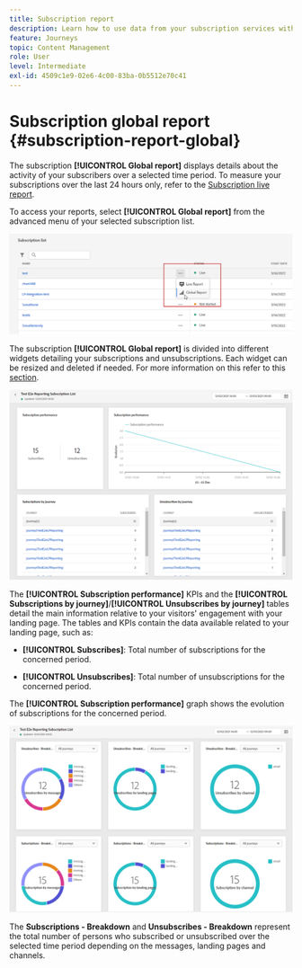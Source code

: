 ```yaml
---
title: Subscription report
description: Learn how to use data from your subscription services with the Subscription global report
feature: Journeys
topic: Content Management
role: User
level: Intermediate
exl-id: 4509c1e9-02e6-4c00-83ba-0b5512e70c41
---
```

# Subscription global report {#subscription-report-global}

The subscription **[!UICONTROL Global report]** displays details about the activity of your subscribers over a selected time period. To measure your subscriptions over the last 24 hours only, refer to the [Subscription live report](subscription-report-live.md).

To access your reports, select **[!UICONTROL Global report]** from the advanced menu of your selected subscription list.

![](assets/subscription_report_7.png)

The subscription **[!UICONTROL Global report]** is divided into different widgets detailing your subscriptions and unsubscriptions. Each widget can be resized and deleted if needed. For more information on this refer to this [section](global-report.md).

![](assets/subscription_report_1.png)

The **[!UICONTROL Subscription performance]** KPIs and the **[!UICONTROL Subscriptions by journey]**/**[!UICONTROL Unsubscribes by journey]** tables detail the main information relative to your visitors' engagement with your landing page. The tables and KPIs contain the data available related to your landing page, such as:

* **[!UICONTROL Subscribes]**: Total number of subscriptions for the concerned period.

* **[!UICONTROL Unsubscribes]**: Total number of unsubscriptions for the concerned period.

The **[!UICONTROL Subscription performance]** graph shows the evolution of subscriptions for the concerned period.

![](assets/subscription_report_2.png)

The **Subscriptions - Breakdown** and **Unsubscribes - Breakdown** represent the total number of persons who subscribed or unsubscribed over the selected time period depending on the messages, landing pages and channels.
